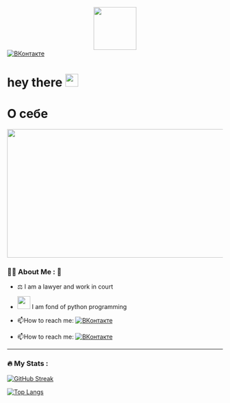 <div id="header" align="center">
  <img src="https://media.giphy.com/media/Y0DAJ2yGFqzLEt01da/giphy.gif" width="100"/>
</div>

<div id="badges">
  <a href="your-ВКонтакте-URL">
    <img src="https://vk.com/id260482652?logo=https://icons8.ru/icon/13977/vk-comColor=white&style=for-the-badge" alt="ВКонтакте"/>
  </a>
 </div>

<img src="https://komarev.com/ghpvc/?username=Irina11971&style=flat-square&color=blue" alt=""/>
<h1>
  hey there
  <img src="https://media.giphy.com/media/hvRJCLFzcasrR4ia7z/giphy.gif" width="30px"/>
</h1>

# О себе

<div align="center">
  <img src="https://media.giphy.com/media/dWesBcTLavkZuG35MI/giphy.gif" width="600" height="300"/>
</div>

### :woman_technologist: About Me :	:hugs:

- :balance_scale: I am a lawyer and work in court 
- <img src="https://media.giphy.com/media/WUlplcMpOCEmTGBtBW/giphy.gif" width="30"> I am fond of python programming 
- :mailbox:How to reach me: [![ВКонтакте](https://vk.com/id260482652?style=flat&logo=https://icons8.ru/icon/13977/vk-comColor=white)](https://vk.com/id260482652)

- :mailbox:How to reach me: [![ВКонтакте](https://icons8.ru/icon/lJrx1KJYmCwV/vk-com?style=flat&logo=Linkedin&logoColor=white)](https://vk.com/id260482652)

---

### :fire: My Stats :

[![GitHub Streak](http://github-readme-streak-stats.herokuapp.com?user=Irina11971&theme=dark&background=000000)](https://git.io/streak-stats)

[![Top Langs](https://github-readme-stats.vercel.app/api/top-langs/?username=Irina11971&layout=compact&theme=vision-friendly-dark)](https://github.com/anuraghazra/github-readme-stats)

